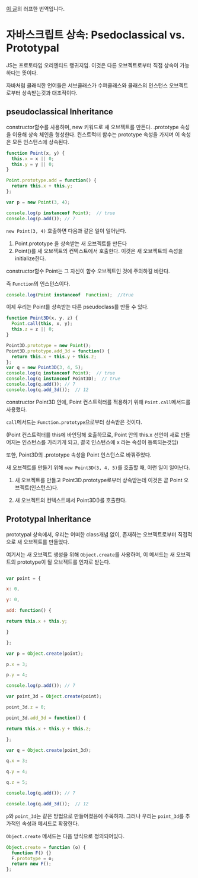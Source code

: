 [이 글](http://theoryapp.com/javascript-inheritance-pseudoclassical-vs-prototypal/)의 러프한 번역입니다.

  

# 자바스크립트 상속: Psedoclassical vs. Prototypal

  

JS는  프로토타입  오리엔티드  랭귀지임. 이것은  다른  오브젝트로부터  직접  상속이 가능하다는 뜻이다.

자바처럼 클래식한 언어들은 서브클래스가 수퍼클래스와 클래스의 인스턴스 오브젝트로부터 상속받는것과 대조적이다.

  

## pseudoclassical Inheritance

  

constructor함수를 사용하며, new 키워드로 새 오브젝트를 만든다. .prototype 속성을 이용해 상속 체인을 형성한다. 컨스트럭터 함수는 prototype 속성을 가지며 이 속성은 모든 인스턴스에 상속된다.

  

```javascript
function Point(x, y) {
  this.x = x || 0;
  this.y = y || 0;
}

Point.prototype.add = function() {
  return this.x + this.y;
};

var p = new Point(3, 4);

console.log(p instanceof Point);  // true
console.log(p.add()); // 7
```

`new Point(3, 4)` 호출하면 다음과 같은 일이 일어난다.

1. Point.prototype 을 상속받는 새 오브젝트를 만든다
2. Point()를 새 오브젝트의 컨텍스트에서 호출한다. 이것은 새 오브젝트의 속성을 initialize한다.

  

constructor함수 Point는 그 자신이 함수 오브젝트인 것에 주의하길 바란다.

즉 `Function`의 인스턴스이다.

  

```javascript
console.log(Point instanceof  Function);  //true
```

  

이제 우리는 Point를 상속받는 다른 pseudoclass를 만들 수 있다.

```javascript
function Point3D(x, y, z) {
  Point.call(this, x, y);
  this.z = z || 0;
}

Point3D.prototype = new Point();
Point3D.prototype.add_3d = function() {
  return this.x + this.y + this.z;
};
var q = new Point3D(3, 4, 5);
console.log(q instanceof Point);  // true
console.log(q instanceof Point3D);  // true
console.log(q.add()); // 7
console.log(q.add_3d());  // 12
```

  

constructor Point3D 안에, Point 컨스트럭터를 적용하기 위해 `Point.call`메서드를 사용했다.

`call`메서드는 `Function.prototype`으로부터 상속받은 것이다.

(Point 컨스트럭터를 this에 바인딩해 호출하므로, Point 안의 this.x 선언이 새로 만들어지는 인스턴스를 가리키게 되고, 결국 인스턴스에 x 라는 속성이 등록되는것임)

또한, Point3D의 .prototype 속성을 Point 인스턴스로 바꿔주었다.

  

새 오브젝트를 만들기 위해 `new Point3D(3, 4, 5)`를 호출할 때, 이런 일이 일어난다.

  

1. 새 오브젝트를 만들고 Point3D.prototype로부터 상속받는데 이것은 곧 Point 오브젝트(인스턴스)다.

2. 새 오브젝트의 컨텍스트에서 Point3D()를 호출한다.

  

## Prototypal Inheritance

  

prototypal 상속에서, 우리는 어떠한 class개념 없이, 존재하는 오브젝트로부터 직접적으로 새 오브젝트를 만들었다.

여기서는 새 오브젝트 생성을 위해 `Object.create`를 사용하며, 이 메서드는 새 오브젝트의 prototype이 될 오브젝트를 인자로 받는다.

  

```javascript

var point = {

x: 0,

y: 0,

add: function() {

return this.x + this.y;

}

};

var p = Object.create(point);

p.x = 3;

p.y = 4;

console.log(p.add()); // 7

var point_3d = Object.create(point);

point_3d.z = 0;

point_3d.add_3d = function() {

return this.x + this.y + this.z;

};

var q = Object.create(point_3d);

q.x = 3;

q.y = 4;

q.z = 5;

console.log(q.add()); // 7

console.log(q.add_3d());  // 12

```

  

`p`와 `point_3d`는 같은 방법으로 만들어졌음에 주목하자. 그러나 우리는 `point_3d`를 추가적인 속성과 메서드로 확장한다.

  

`Object.create` 메서드는 다음 방식으로 정의되어있다.

```javascript
Object.create = function (o) {
  function F() {}
  F.prototype = o;
  return new F();
};
```
<!--stackedit_data:
eyJoaXN0b3J5IjpbLTE5ODIxMTM0NTFdfQ==
-->